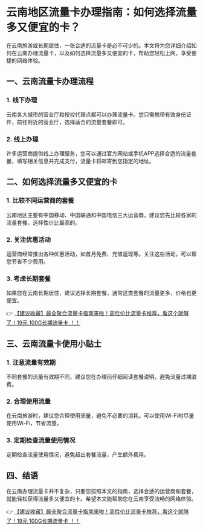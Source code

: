 # 云南地区流量卡办理指南：如何选择流量多又便宜的卡？

在云南旅游或长期居住，一张合适的流量卡是必不可少的。本文将为您详细介绍如何在云南办理流量卡，以及如何选择流量多又便宜的卡，帮助您轻松上网，享受便捷的网络体验。

## 一、云南流量卡办理流程

### 1. 线下办理
云南各大城市的营业厅和授权代理点都可以办理流量卡。您只需携带有效身份证件，前往附近的营业厅，选择适合的流量套餐即可。

### 2. 线上办理
许多运营商提供线上办理服务，您可以通过官方网站或手机APP选择合适的流量套餐，填写相关信息并完成支付，流量卡将邮寄到您指定的地址。

## 二、如何选择流量多又便宜的卡

### 1. 比较不同运营商的套餐
云南地区主要有中国移动、中国联通和中国电信三大运营商。建议您先比较各家的流量套餐，选择性价比最高的。

### 2. 关注优惠活动
运营商经常推出各种优惠活动，如首月免费、充值返现等。关注这些活动，可以帮您节省不少费用。

### 3. 考虑长期套餐
如果您在云南长期居住，建议选择长期套餐，通常这类套餐的流量更多，价格也更便宜。

👉 [【建议收藏】最全聚合流量卡指南来啦！高性价比流量卡推荐，看这个就够了！19元 100G长期流量卡 ！！](https://bit.ly/Liuliangka)

## 三、云南流量卡使用小贴士

### 1. 注意流量有效期
不同套餐的流量有效期不同，建议您在办理前仔细阅读套餐说明，避免流量过期浪费。

### 2. 合理使用流量
在云南旅游时，建议您合理使用流量，避免不必要的消耗。可以使用Wi-Fi时尽量使用Wi-Fi，节省流量。

### 3. 定期检查流量使用情况
定期检查流量使用情况，避免超出套餐流量，产生额外费用。

## 四、结语

在云南办理流量卡并不复杂，只要您按照本文的指南，选择合适的运营商和套餐，就能轻松获得流量多又便宜的卡。希望本文能帮助您在云南享受流畅的网络体验。

👉 [【建议收藏】最全聚合流量卡指南来啦！高性价比流量卡推荐，看这个就够了！19元 100G长期流量卡 ！！](https://bit.ly/Liuliangka)